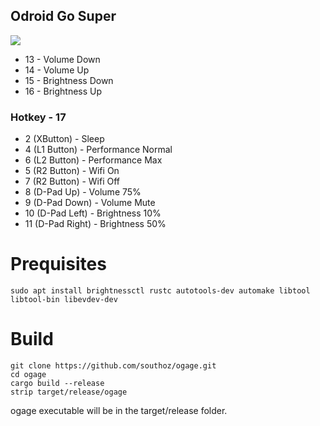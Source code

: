 ## Odroid Go Super
![](https://github.com/southoz/RetroOZ/blob/main/wiki/images/Buttons_OGA.png)
* 13 - Volume Down
* 14 - Volume Up
* 15 - Brightness Down
* 16 - Brightness Up
### Hotkey - 17
* 2 (XButton) - Sleep
* 4 (L1 Button) - Performance Normal
* 6 (L2 Button) - Performance Max
* 5 (R2 Button) - Wifi On
* 7 (R2 Button) - Wifi Off
* 8 (D-Pad Up) - Volume 75%
* 9 (D-Pad Down) - Volume Mute
* 10 (D-Pad Left) - Brightness 10%
* 11 (D-Pad Right) - Brightness 50%


Prequisites
===========
```
sudo apt install brightnessctl rustc autotools-dev automake libtool libtool-bin libevdev-dev
```

Build
=====
```
git clone https://github.com/southoz/ogage.git
cd ogage
cargo build --release
strip target/release/ogage
```
ogage executable will be in the target/release folder.
